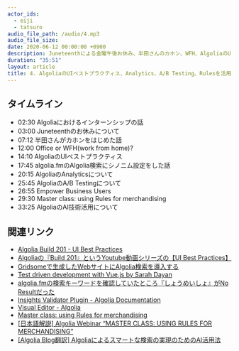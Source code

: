 ```yaml
---
actor_ids:
  - eiji
  - tatsuro
audio_file_path: /audio/4.mp3
audio_file_size: 
date: 2020-06-12 00:00:00 +0900
description: Juneteenthによる金曜午後お休み、半田さんのカホン、WFH、AlgoliaのUIベストプラクティス、algolia.fmのシノニム設定、AlgoliaのAnalytics、AB Testing、Rulesなどについて話しました。
duration: "35:51"
layout: article
title: 4. AlgoliaのUIベストプラクティス、Analytics、A/B Testing、Rulesを活用したビジネスへの貢献
---
```


## タイムライン

- 02:30 Algoliaにおけるインターンシップの話
- 03:00 Juneteenthのお休みについて
- 07:12 半田さんがカホンをはじめた話
- 12:00 Office or WFH(work from home)?
- 14:10 AlgoliaのUIベストプラクティス
- 17:45 algolia.fmのAlgolia検索にシノニム設定をした話
- 20:15 AlgoliaのAnalyticsについて
- 25:45 AlgoliaのA/B Testingについて
- 26:55 Empower Business Users
- 29:30 Master class: using Rules for merchandising
- 33:25 AlgoliaのAI技術活用について

## 関連リンク

- [Algolia Build 201 - UI Best Practices](https://resources.algolia.com/videos/ui-best-practices-build-201)
- [Algoliaの『Build 201』というYoutube動画シリーズの【UI Best Practices】](https://www.yoshida.red/2020/06/17/ui-algolia/)
- [Gridsomeで生成したWebサイトにAlgolia検索を導入する](https://www.yoshida.red/2020/06/12/jamstack/)
- [Test driven development with Vue.js by Sarah Dayan](https://www.youtube.com/watch?v=DD1fEhcEzY8)
- [algolia.fmの検索キーワードを確認していたところ『しょうめいしょ』がNo Resultだった](https://www.yoshida.red/2020/06/13/search/)
- [Insights Validator Plugin - Algolia Documentation](https://www.algolia.com/doc/guides/getting-insights-and-analytics/search-analytics/click-through-and-conversions/in-depth/insights-validator-plugin/)
- [Visual Editor - Algolia](https://www.algolia.com/products/visual-editor/)
- [Master class: using Rules for merchandising](https://resources.algolia.com/home/master-class-using-rules-for-merchandising)
- [[日本語解説] Algolia Webinar “MASTER CLASS: USING RULES FOR MERCHANDISING”](https://shinodogg.com/2020/03/31/mc-rules/)
- [[Algolia Blog翻訳] Algoliaによるスマートな検索の実現のためのAI活用法](https://shinodogg.com/2020/06/15/using-ai-to-deliver-smarter-search/)